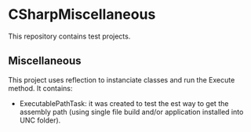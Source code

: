 # CSharpMiscellaneous

This repository contains test projects.

## Miscellaneous

This project uses reflection to instanciate classes and run the Execute method. It contains:
- ExecutablePathTask: it was created to test the est way to get the assembly path (using single file build and/or application installed into UNC folder).
